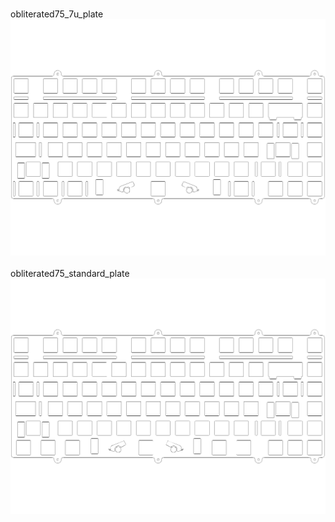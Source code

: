 <br/>obliterated75_7u_plate<br/>![image](obliterated75_7u_plate.png)<br/>
<br/>obliterated75_standard_plate<br/>![image](obliterated75_standard_plate.png)<br/>
